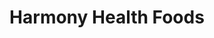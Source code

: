 ---
title: "Harmony Health Foods"
url: /sault-ste-marie/harmony-health-foods/
shop: Nahrungsergänzung
---